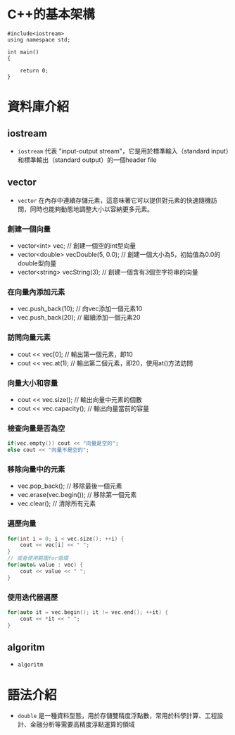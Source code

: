 # C++的基本架構

```cpp=
#include<iostream>
using namespace std;

int main()
{
    
    return 0;
}
```

# 資料庫介紹
## iostream
+ `iostream` 代表 "input-output stream"，它是用於標準輸入（standard input）和標準輸出（standard output）的一個header file
## vector
+ `vector` 在內存中連續存儲元素，這意味著它可以提供對元素的快速隨機訪問，同時也能夠動態地調整大小以容納更多元素。

### 創建一個向量
+ vector\<int> vec; // 創建一個空的int型向量
+ vector\<double> vecDouble(5, 0.0); // 創建一個大小為5，初始值為0.0的double型向量
+ vector\<string> vecString(3); // 創建一個含有3個空字符串的向量
### 在向量內添加元素
+ vec.push_back(10); // 向vec添加一個元素10
+ vec.push_back(20); // 繼續添加一個元素20

### 訪問向量元素
+ cout << vec[0]; // 輸出第一個元素，即10
+ cout << vec.at(1); // 輸出第二個元素，即20，使用at()方法訪問
### 向量大小和容量
+ cout << vec.size(); // 輸出向量中元素的個數
+ cout << vec.capacity(); // 輸出向量當前的容量
### 檢查向量是否為空
```cpp
if(vec.empty()) cout << "向量是空的";
else cout << "向量不是空的";
```
### 移除向量中的元素
+ vec.pop_back(); // 移除最後一個元素
+ vec.erase(vec.begin()); // 移除第一個元素
+ vec.clear(); // 清除所有元素
### 遍歷向量
```cpp
for(int i = 0; i < vec.size(); ++i) {
    cout << vec[i] << " ";
}
// 或者使用範圍for循環
for(auto& value : vec) {
    cout << value << " ";
}
```
### 使用迭代器遍歷
```cpp
for(auto it = vec.begin(); it != vec.end(); ++it) {
    cout << *it << " ";
}

```
## algoritm
+ `algoritm` 

# 語法介紹
+ `double` 是一種資料型態，用於存儲雙精度浮點數，常用於科學計算、工程設計、金融分析等需要高精度浮點運算的領域

